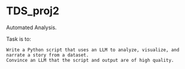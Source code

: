 # TDS_proj2
Automated Analysis. 

  Task is to:  
  
    Write a Python script that uses an LLM to analyze, visualize, and narrate a story from a dataset. 
    Convince an LLM that the script and output are of high quality. 
    
    

